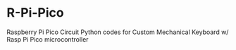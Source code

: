 # R-Pi-Pico
Raspberry Pi Pico
Circuit Python codes for Custom Mechanical Keyboard w/ Rasp Pi Pico microcontroller

